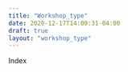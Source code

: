 ```yaml
---
title: "Workshop_type"
date: 2020-12-17T14:00:31-04:00
draft: true
layout: "workshop_type"
---
```


Index